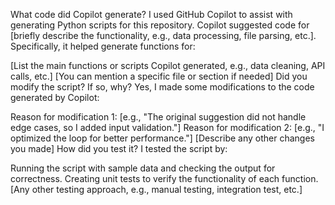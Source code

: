 What code did Copilot generate?
I used GitHub Copilot to assist with generating Python scripts for this repository. Copilot suggested code for [briefly describe the functionality, e.g., data processing, file parsing, etc.]. Specifically, it helped generate functions for:

[List the main functions or scripts Copilot generated, e.g., data cleaning, API calls, etc.]
[You can mention a specific file or section if needed]
Did you modify the script? If so, why?
Yes, I made some modifications to the code generated by Copilot:

Reason for modification 1: [e.g., "The original suggestion did not handle edge cases, so I added input validation."]
Reason for modification 2: [e.g., "I optimized the loop for better performance."]
[Describe any other changes you made]
How did you test it?
I tested the script by:

Running the script with sample data and checking the output for correctness.
Creating unit tests to verify the functionality of each function.
[Any other testing approach, e.g., manual testing, integration test, etc.]
